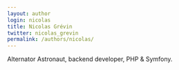 ```yaml
---
layout: author
login: nicolas
title: Nicolas Grévin
twitter: nicolas_grevin
permalink: /authors/nicolas/
---
```

Alternator Astronaut, backend developer, PHP & Symfony.
